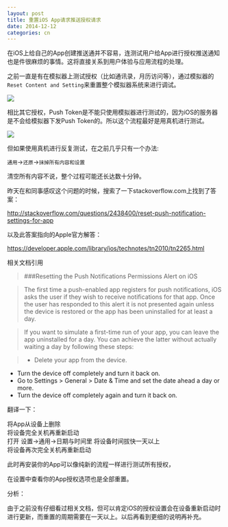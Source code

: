 ```yaml
---
layout: post
title: 重置iOS App请求推送授权请求
date: 2014-12-12
categories: cn
---
```


在iOS上给自己的App创建推送通并不容易，连测试用户给App进行授权推送通知也是件很麻烦的事情。这将直接关系到用户体验与应用流程的处理。

之前一直是有在模拟器上测试授权（比如通讯录，月历访问等），通过模拟器的`Reset Content and Setting`来重置整个模拟器系统来进行调试。

<!-- more -->

![](https://raw.githubusercontent.com/Wing-Of-War/wing-of-war.github.com/e2bf38e87f0c194df27a897c9f945f257bcf83b5/_postsImages/2014/12/1.png
)

相比其它授权，Push Token是不能只使用模拟器进行测试的，因为iOS的服务器是不会给模拟器下发Push Token的。所以这个流程最好是用真机进行测试。

![](https://raw.githubusercontent.com/Wing-Of-War/wing-of-war.github.com/e2bf38e87f0c194df27a897c9f945f257bcf83b5/_postsImages/2014/12/2.png)

但如果使用真机进行反复测试，在之前几乎只有一个办法:  

`通用`->`还原`->`抹掉所有内容和设置`

清空所有内容不说，整个过程可能还长达数十分钟。


昨天在和同事感叹这个问题的时候，搜索了一下stackoverflow.com上找到了答案：

http://stackoverflow.com/questions/2438400/reset-push-notification-settings-for-app

以及此答案指向的Apple官方解答：

https://developer.apple.com/library/ios/technotes/tn2010/tn2265.html

相关文档引用

>###Resetting the Push Notifications Permissions Alert on iOS

>The first time a push-enabled app registers for push notifications, iOS asks the user if they wish to receive notifications for that app. Once the user has responded to this alert it is not presented again unless the device is restored or the app has been uninstalled for at least a day.

>If you want to simulate a first-time run of your app, you can leave the app uninstalled for a day. You can achieve the latter without actually waiting a day by following these steps:

>* Delete your app from the device.
* Turn the device off completely and turn it back on.
* Go to Settings > General > Date & Time and set the date ahead a day or more.
* Turn the device off completely again and turn it back on.

翻译一下：

将App从设备上删除  
将设备完全关机再重新启动  
打开 设置->通用->日期与时间里 将设备时间拔快一天以上  
将设备再次完全关机再重新启动

此时再安装你的App可以像纯新的流程一样进行测试所有授权，

在设置中查看你的App授权选项也是全部重置。

分析：

由于之前没有仔细看过相关文档，但可以肯定iOS的授权设置会在设备重新启动时进行更新，而重置的周期需要在一天以上。以后再看到更细的说明再补充。